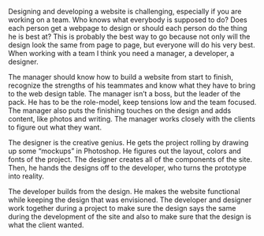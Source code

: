 Designing and developing a website is challenging, especially if you are working on a team. Who knows what everybody is supposed to do? Does each person get a webpage to design or should each person do the thing he is best at? This is probably the best way to go because not only will the design look the same from page to page, but everyone will do his very best. When working with a team I think you need a manager, a developer, a designer.

The manager should know how to build a website from start to finish, recognize the strengths of his teammates and know what they have to bring to the web design table. The manager isn’t a boss, but the leader of the pack. He has to be the role-model, keep tensions low and the team focused. The manager also puts the finishing touches on the design and adds content, like photos and writing. The manager works closely with the clients to figure out what they want.

The designer is the creative genius. He gets the project rolling by drawing up some “mockups” in Photoshop. He figures out the layout, colors and fonts of the project. The designer creates all of the components of the site. Then, he hands the designs off to the developer, who turns the prototype into reality.

The developer builds from the design. He makes the website functional while keeping the design that was envisioned. The developer and designer work together during a project to make sure the design says the same during the development of the site and also to make sure that the design is what the client wanted.
